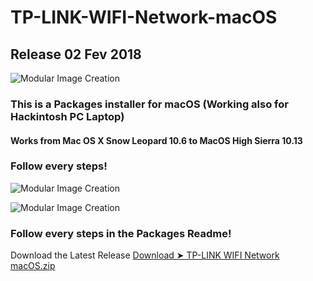 # TP-LINK-WIFI-Network-macOS


## Release 02 Fev 2018 


![Modular Image Creation](https://i62.servimg.com/u/f62/18/50/18/69/18020110.png)

### This is a Packages installer for macOS (Working also for Hackintosh PC Laptop)

#### Works from Mac OS X Snow Leopard 10.6 to MacOS High Sierra 10.13

### Follow every steps!


![Modular Image Creation](https://i62.servimg.com/u/f62/18/50/18/69/captu320.png)

![Modular Image Creation](https://i62.servimg.com/u/f62/18/50/18/69/captu314.png)

### Follow every steps in the Packages Readme!

Download the Latest Release [Download ➤ TP-LINK WIFI Network macOS.zip](https://github.com/chris1111/TP-LINK-WIFI-Network-macOS/releases/tag/V1)
